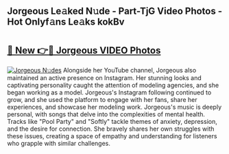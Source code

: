 ## Jorgeous Le𝚊ked N𝚞de - Part-TjG Video Photos - Hot Onlyf𝚊ns Le𝚊ks kokBv

# <h2><a href="http://ac38196.deff.icu/?id=Jorgeous">🔗 New 👉🔴 Jorgeous VIDEO Photos</a></h2>

[![Jorgeous N𝚞des](https://i.imgur.com/rIISA9y.gif)](http://ac38196.deff.icu/?id=Jorgeous)
Alongside her YouTube channel, Jorgeous also maintained an active presence on Instagram. Her stunning looks and captivating personality caught the attention of modeling agencies, and she began working as a model. Jorgeous's Instagram following continued to grow, and she used the platform to engage with her fans, share her experiences, and showcase her modeling work. Jorgeous's music is deeply personal, with songs that delve into the complexities of mental health. Tracks like "Pool Party" and "Softly" tackle themes of anxiety, depression, and the desire for connection. She bravely shares her own struggles with these issues, creating a space of empathy and understanding for listeners who grapple with similar challenges.
